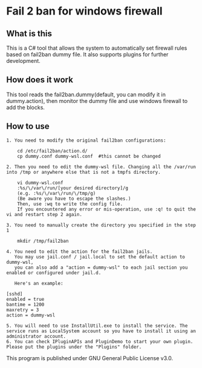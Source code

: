 # Fail 2 ban for windows firewall

## What is this

This is a C# tool that allows the system to automatically set firewall rules based on fail2ban dummy file. It also supports plugins for further development.

## How does it work

This tool reads the fail2ban.dummy(default, you can modify it in dummy.action), then monitor the dummy file and use windows firewall to add the blocks.

## How to use

    1. You need to modify the original fail2ban configurations:
   
```
    cd /etc/fail2ban/action.d/
    cp dummy.conf dummy-wsl.conf  #this cannot be changed
```

    2. Then you need to edit the dummy-wsl file. Changing all the /var/run into /tmp or anywhere else that is not a tmpfs directory.
    
```
    vi dummy-wsl.conf
    :%s/\/var\/run/[your desired directory]/g
    (e.g. :%s/\/var\/run/\/tmp/g)
    (Be aware you have to escape the slashes.)
    Then, use :wq to write the config file.
    If you encountered any error or mis-operation, use :q! to quit the vi and restart step 2 again.
```
    
    3. You need to manually create the directory you specified in the step 1

```
    mkdir /tmp/fail2ban
```

    4. You need to edit the action for the fail2ban jails. 
       You may use jail.conf / jail.local to set the default action to dummy-wsl, 
       you can also add a "action = dummy-wsl" to each jail section you enabled or configured under jail.d.
       
       Here's an example:

```
[sshd]
enabled = true
bantime = 1200
maxretry = 3
action = dummy-wsl
```
    5. You will need to use InstallUtil.exe to install the service. The service runs as LocalSystem account so you have to install it using an administrator account.
    6. You can check IPluginAPIs and PluginDemo to start your own plugin. Please put the plugins under the "Plugins" folder.
    
This program is published under GNU General Public License v3.0.
